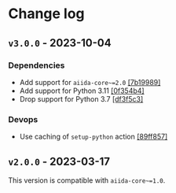 # Change log

## `v3.0.0` - 2023-10-04

### Dependencies
- Add support for `aiida-core~=2.0` [[7b19989]](https://github.com/aiidaplugins/aiida-ase/commit/7b19989b3dc8219da7ab47f10f91c70cf8ba94b1)
- Add support for Python 3.11 [[0f354b4]](https://github.com/aiidaplugins/aiida-ase/commit/0f354b4e169a223f3ee2e7e11a42a76d3a0e6ae5)
- Drop support for Python 3.7 [[df3f5c3]](https://github.com/aiidaplugins/aiida-ase/commit/df3f5c39e491ef70ff356a5d3c30b41b9345b643)

### Devops
- Use caching of `setup-python` action [[89ff857]](https://github.com/aiidaplugins/aiida-ase/commit/89ff8571653e56f68d81a67f33dac7adce105499)


## `v2.0.0` - 2023-03-17

This version is compatible with `aiida-core~=1.0`.
